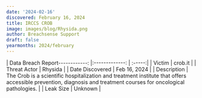 ```yaml
---
date: '2024-02-16'
discovered: February 16, 2024
title: IRCCS CROB
image: images/blog/Rhysida.png
author: Breachsense Support
draft: false
yearmonths: 2024/february
---
```


| Data Breach Report------------:     |:-------------:    | :-----:|
| Victim      | crob.it      | 
| Threat Actor      | Rhysida      | 
| Date Discovered      | Feb 16, 2024      | 
| Description      | The Crob is a scientific hospitalization and treatment institute that offers accessible prevention, diagnosis and treatment courses for oncological pathologies.      | 
| Leak Size      | Unknown      | 

